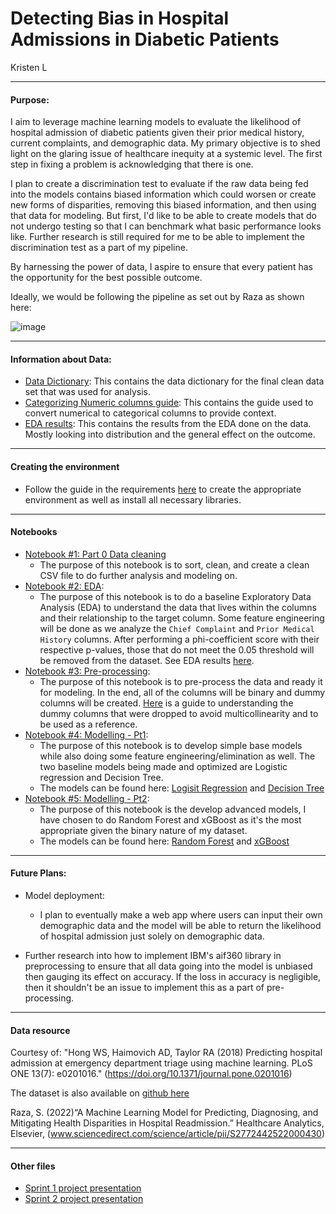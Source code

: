 # Detecting Bias in Hospital Admissions in Diabetic Patients 
Kristen L
_____
#### Purpose: 

I aim to leverage machine learning models to evaluate the likelihood of hospital admission of diabetic patients given their prior medical history, current complaints, and demographic data. My primary objective is to shed light on the glaring issue of healthcare inequity at a systemic level. The first step in fixing a problem is acknowledging that there is one. 

I plan to create a discrimination test to evaluate if the raw data being fed into the models contains biased information which could worsen or create new forms of disparities, removing this biased information, and then using that data for modeling.  But first, I'd like to be able to create models that do not undergo testing so that I can benchmark what basic performance looks like. Further research is still required for me to be able to implement the discrimination test as a part of my pipeline. 

By harnessing the power of data, I aspire to ensure that every patient has the opportunity for the best possible outcome.

Ideally, we would be following the pipeline as set out by Raza as shown here:

![image](https://ars.els-cdn.com/content/image/1-s2.0-S2772442522000430-gr1.jpg)
_____
#### Information about Data: 
- [Data Dictionary](Docs/DataDictionary.pdf): This contains the data dictionary for the final clean data set that was used for analysis.
- [Categorizing Numeric columns guide](Docs/categorizing_col_guide.md): This contains the guide used to convert numerical to categorical columns to provide context.
- [EDA results](Docs/EDA_Results.md): This contains the results from the EDA done on the data. Mostly looking into distribution and the general effect on the outcome.
_____
#### Creating the environment 
- Follow the guide in the requirements [here](Docs/requirements.txt) to create the appropriate environment as well as install all necessary libraries. 
_____
#### Notebooks
- [Notebook #1: Part 0 Data cleaning](Notebooks/Pt0-Clean.ipynb) 
    - The purpose of this notebook is to sort, clean, and create a clean CSV file to do further analysis and modeling on. 
- [Notebook #2: EDA](Notebooks/Pt1-EDA.ipynb): 
    - The purpose of this notebook is to do a baseline Exploratory Data Analysis (EDA) to understand the data that lives within the columns and their relationship to the target column. Some feature engineering will be done as we analyze the `Chief Complaint` and `Prior Medical History` columns. After performing a phi-coefficient score with their respective p-values, those that do not meet the 0.05 threshold will be removed from the dataset. See EDA results [here](Docs/EDA_Results.md).
- [Notebook #3: Pre-processing](Notebooks/Pt2-Preprocessing.ipynb): 
    - The purpose of this notebook is to pre-process the data and ready it for modeling. In the end, all of the columns will be binary and dummy columns will be created. [Here](Docs/Dummy_Ref.md) is a guide to understanding the dummy columns that were dropped to avoid multicollinearity and to be used as a reference.
- [Notebook #4: Modelling - Pt1](Notebooks/Pt3-Modelling-Pt1.ipynb):
    - The purpose of this notebook is to develop simple base models while also doing some feature engineering/elimination as well. The two baseline models being made and optimized are Logistic regression and Decision Tree.
    - The models can be found here: [Logisit Regression](Models/KLO_BStn_LogReg.joblib) and [Decision Tree](Models/KLO_BStn_DTree.joblib)
- [Notebook #5: Modelling - Pt2](Notebooks/Pt3-Modelling-Pt1.ipynb):
    - The purpose of this notebook is the develop advanced models, I have chosen to do Random Forest and xGBoost as it's the most appropriate given the binary nature of my dataset.
    - The models can be found here: [Random Forest](Models/KLO_BStn_RF.joblib) and [xGBoost](Models/KLO_BStn_xGB.json)

______
#### Future Plans:
      
- Model deployment:
    - I plan to eventually make a web app where users can input their own demographic data and the model will be able to return the likelihood of hospital admission just solely on demographic data.

- Further research into how to implement IBM's aif360 library in preprocessing to ensure that all data going into the model is unbiased then gauging its effect on accuracy. If the loss in accuracy is negligible, then it shouldn't be an issue to implement this as a part of pre-processing.
  
______
#### Data resource

Courtesy of:
 "Hong WS, Haimovich AD, Taylor RA (2018) Predicting hospital admission at emergency department triage using machine learning. PLoS ONE 13(7): e0201016." (https://doi.org/10.1371/journal.pone.0201016)

 The dataset is also available on [github here](https://github.com/yaleemmlc/admissionprediction)

Raza, S. (2022)“A Machine Learning Model for Predicting, Diagnosing, and Mitigating Health Disparities in Hospital Readmission.” Healthcare Analytics, Elsevier, (www.sciencedirect.com/science/article/pii/S2772442522000430)
______
#### Other files
- [Sprint 1 project presentation](Docs/KristenLo_Sprint1_Presentation.pdf)
- [Sprint 2 project presentation](Docs/KristenLo_Sprint2_Presentation.pdf)

